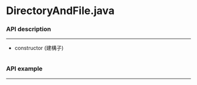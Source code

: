 # DirectoryAndFile.java

<script type="text/javascript" src="../js/general.js"></script>

### API description
---

* constructor (建構子)

```Java

```

### API example
---